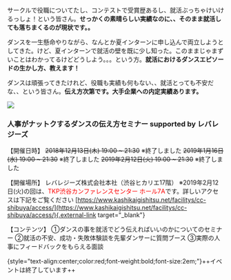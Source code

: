 サークルで役職についてたし、コンテストで受賞歴あるし、就活ぶっちゃけいけるっしょ！という皆さん。**せっかくの素晴らしい実績なのに、、そのまま就活しても落ちまくるのが現状です。。**

ダンスを一生懸命やりながら、なんとか夏インターンに申し込んで両立しようとしてきた。けど、夏インターンで就活の壁を既に少し知った。このままじゃまずいことはわかってるけどどうしよう。。。という方。**就活におけるダンスエピソードの生かし方、教えます！**

ダンスは頑張ってきたけれど、役職も実績も何もない、、就活とっても不安だな、、という皆さん。**伝え方次第です。大手企業への内定実績あります。**

![](/img/news/1/flyer.jpg)

### 人事がナットクするダンスの伝え方セミナー supported by レバレジーズ

【開催日時】
~~2018年12月13日(木) 19:00 ~ 21:30~~ ※終了しました
~~2019年1月16日(水) 19:00 ~ 21:30~~ ※終了しました
~~2019年2月12日(火) 19:00 ~ 21:30~~ ※終了しました

【開催場所】
レバレジーズ株式会社本社（渋谷ヒカリエ17階）
※2019年2月12日(火)の回は、<span style="color:red;">TKP渋谷カンファレンスセンター ホール7A</span>です。詳しいアクセスは下記をご覧ください
[https://www.kashikaigishitsu.net/facilitys/cc-shibuya/access/](https://www.kashikaigishitsu.net/facilitys/cc-shibuya/access/){.external-link target="_blank"}

【コンテンツ】
①ダンスの事を就活でどう伝えればいいのかについてのセミナー
②就活の不安、成功・失敗体験談を先輩ダンサーに質問ブース
③実際の人事にフィードバックをもらえる面談

{style="text-align:center;color:red;font-weight:bold;font-size:2em;"}++イベントは終了しています++
